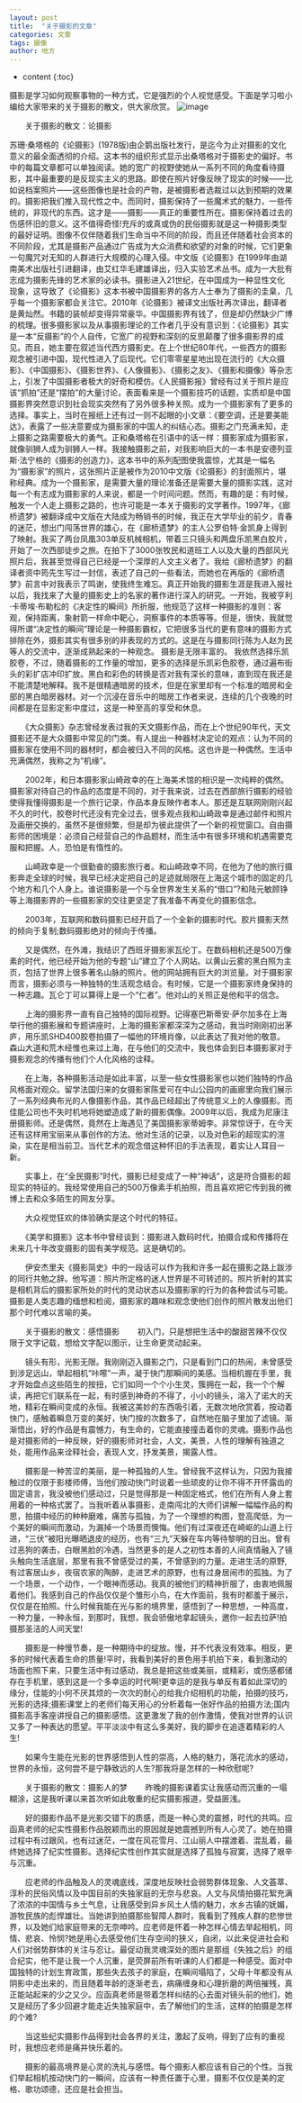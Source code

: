 ```yaml
---
layout: post
title:  "关于摄影的文章"
categories: 文章
tags: 摄像 
author: 地方
---
```


* content
{:toc}

摄影是学习如何观察事物的一种方式，它是强烈的个人视觉感受。下面是学习啦小编给大家带来的关于摄影的散文，供大家欣赏。
![image](https://github.com/lanhua123/lanhua123.github.io/raw/master/1.jpg)


　　关于摄影的散文：论摄影
　　
  
  
  
  
  
  
  
  
苏珊·桑塔格的《论摄影》(1978版)由企鹅出版社发行，是迄今为止对摄影的文化意义的最全面透彻的介绍。这本书的组织形式显示出桑塔格对于摄影史的偏好。书中的每篇文章都可以单独阅读。她的宽广的视野使她从一系列不同的角度看待摄影，其中最重要的是反现实主义的思路。即使在照片好像反映了现实的时候——比如说档案照片——这些图像也是社会的产物，是被摄影者选裁过以达到预期的效果的。摄影把我们推入现代性之中。而同时，摄影保持了一些魔术式的魅力，一些传统的，非现代的东西。这才是——摄影——真正的重要性所在。摄影保持着过去的伤感怀旧的意义。这不值得奇怪!充斥的或真或伪的民俗摄影就是这一种摄影类型的最好证明。图像不仅伴随着我们生命当中不同的阶段，而且还伴随着社会资本的不同阶段，尤其是摄影产品通过广告成为大众消费和欲望的对象的时候，它们更象一句魔咒对无知的人群进行大规模的心理入侵。中文版《论摄影》在1999年由湖南美术出版社引进翻译，由艾红华毛建雄译出，归入实验艺术丛书。成为一大批有志成为摄影先锋的艺术家的必读书。摄影进入21世纪，在中国成为一种显性文化现象，这导致了《论摄影》这本书被中国摄影界的各方人士奉为了摄影的圭臬，几乎每一个摄影家都会关注它。2010年《论摄影》被译文出版社再次译出，翻译者是黄灿然。书籍的装帧却变得异常豪华。中国摄影界有钱了，但是却仍然缺少广博的梳理。很多摄影家以及从事摄影理论的工作者几乎没有意识到：《论摄影》其实是一本“反摄影”的个人自传，它宽广的视野和深刻的反思颠覆了很多摄影界的成见。而且，她主要在叙述当代西方摄影史。在上个世纪80年代，一些西方的摄影观念被引进中国，现代性进入了后现代。它们零零星星地出现在流行的《大众摄影》、《中国摄影》、《摄影世界》、《人像摄影》、《摄影之友》、《摄影和摄像》等杂志上，引发了中国摄影者极大的好奇和模仿。《人民摄影报》曾经有过关于照片是应该“抓拍”还是“摆拍”的大量讨论，表面看来是一个摄影技巧的话题，实质却是中国摄影界突然意识到社会现实突然有了另外很多种关照。成为一个摄影家有了更多的选择。事实上，当时在报纸上还有过一则不起眼的小文章：《要空调，还是要美能达》，表露了一些决意要成为摄影家的中国人的纠结心态。摄影之门充满未知，走上摄影之路需要极大的勇气。正和桑塔格在引语中的话一样：摄影家成为摄影家，就像驯狮人成为驯狮人一样。我接触摄影之前，对我影响巨大的一本书是安德列亚斯·法宁格的《摄影的创造力》，这本书中的系列配图使我震惊，尤其是一幅名为“摄影家”的照片，这张照片正是被作为2010中文版《论摄影》的封面照片，堪称经典。成为一个摄影家，是需要大量的理论准备还是需要大量的摄影实践，这对每一个有志成为摄影家的人来说，都是一个时间问题。然而，有趣的是：有时候，触发一个人走上摄影之路的，也许可能是一本关于摄影的文学著作。1997年，《廊桥遗梦》被翻译成中文版在大陆成为畅销书的时候，我正在大学毕业的前夕，青春的迷茫，想出门闯荡世界的雄心，在《廊桥遗梦》的主人公罗伯特·金凯身上得到了映射。我买了两台凤凰303单反机械相机，带着三只镜头和两盘乐凯黑白胶片，开始了一次西部徒步之旅。在拍下了3000张牧民和道班工人以及大量的西部风光照片后，我甚至觉得自己已经是一个深厚的人文主义者了。我给《廊桥遗梦》的翻译者资中筠先生写过一封信，表述了自己的一些看法，而她也在再版的《廊桥遗梦》前言中对我表示了鸣谢，使我终生难忘。真正开始我的摄影生涯是我进入报社以后，我找来了大量的摄影史上的名家的著作进行深入的研究。一开始，我被亨利·卡蒂埃·布勒松的《决定性的瞬间》所折服，他规范了这样一种摄影的准则：客观，保持距离，象射箭一样命中靶心，洞察事件的本质等等。但是，很快，我就觉得所谓“决定性的瞬间”理论是一种摄影霸权，它把很多当代的更有意味的摄影方式排除在外，摄影其实有很多别的非表现的方式的。这是在与摄影同行陈为人赵为民等人的交流中，逐渐成熟起来的一种观念。
摄影是无限丰富的。
我依然选择乐凯胶卷，不过，随着摄影的工作量的增加，更多的选择是乐凯彩色胶卷，通过遍布街头的彩扩店冲印扩放。黑白和彩色的转换是否对我有深长的意味，直到现在我还是不能清楚地解释。我不是很精通暗房的技术，但是在家里却有一个标准的暗房和全部的黑白暗房器材。对一个沉浸在音乐中的暗房工作者来说，连续的几个夜晚的时间都是在显影定影中度过，这是一种至高的享受和休息。

　　《大众摄影》杂志曾经发表过我的天文摄影作品，而在上个世纪90年代，天文摄影还不是大众摄影中常见的门类。有人提出一种器材决定论的观点：认为不同的摄影家在使用不同的器材时，都会被归入不同的风格。这也许是一种偶然。生活中充满偶然，我称之为“机缘”。

　　2002年，和日本摄影家山崎政幸的在上海美术馆的相识是一次纯粹的偶然。摄影家对待自己的作品的态度是不同的，对于我来说，过去在西部旅行摄影的经验使得我懂得摄影是一个旅行记录，作品本身反映作者本人。那还是互联网刚刚兴起不久的时代，胶卷时代还没有完全过去，很多观点我和山崎政幸是通过邮件和照片及画册交换的，虽然不是很频繁，但是却为彼此提供了一个新的视觉窗口。自由摄影师的困境是：必须自己经营自己的作品题材，而生活中有很多环境和机遇需要克服和把握。人，恐怕是有惰性的。

　　山崎政幸是一个很勤奋的摄影旅行者。和山崎政幸不同，在他为了他的旅行摄影奔走全球的时候，我早已经决定把自己的足迹就局限在上海这个城市的固定的几个地方和几个人身上。谁说摄影是一个与全世界发生关系的“借口”?和陆元敏顾铮等上海摄影界的一些摄影家的交往更坚定了我准备不再变化的摄影信念。

　　2003年，互联网和数码摄影已经开启了一个全新的摄影时代。胶片摄影天然的倾向于复制;数码摄影绝对的倾向于传播。

　　又是偶然，在外滩，我结识了西班牙摄影家瓦伦丁。在数码相机还是500万像素的时代，他已经开始为他的专题“山”建立了个人网站。以黄山云雾的黑白照为主页，包括了世界上很多著名山脉的照片。他的网站拥有巨大的浏览量。对于摄影家而言，摄影必须与一种独特的生活观念结合。有时候，它是一个摄影家终身保持的一种志趣。瓦仑丁可以算得上是一个“仁者”。他对山的关照正是他和平的信念。

　　上海的摄影界一直有自己独特的国际视野。记得塞巴斯蒂安·萨尔加多在上海举行他的摄影展和专题讲座时，上海的摄影家都深深为之感动，我当时刚刚初出茅庐，用乐凯SHD400胶卷拍摄了一幅他的环境肖像，以此表达了我对他的敬意。森山大道和荒木经惟也来过上海，在与他们的交流中，我也体会到日本摄影家对于摄影观念的传播有他们个人化风格的诠释。

　　在上海，各种摄影活动是如此丰富，以至一些女性摄影家也以她们独特的作品风格面对观众。留学法国归来的女摄影家陈爱可在中山公园内的画廊里向我们展示了一系列经典布光的人像摄影作品，其作品已经超出了传统意义上的人像摄影。而佳能公司也不失时机地将她塑造成了新的摄影偶像。2009年以后，我成为尼康注册摄影师。还是偶然，竟然在上海遇见了美国摄影家蒂姆李。非常惊讶于，在今天还有这样用宝丽来从事创作的方法。他对生活的记录，以及对色彩的超现实的渲染，实在是相当前卫。当代艺术的观念借这种怀旧的手法表现，着实让人耳目一新。

　　实事上，在“全民摄影”时代，摄影已经变成了一种“神话”，这是符合摄影的超现实的特征的。我经常使用自己的500万像素手机拍照，而且喜欢把它传到我的微博上去和众多陌生的网友分享。

　　大众视觉狂欢的体验确实是这个时代的特征。

　　《美学和摄影》这本书中曾经谈到：摄影进入数码时代，拍摄合成和传播将在未来几十年改变摄影的固有美学规范。这是确切的。

　　伊安杰里夫《摄影简史》中的一段话可以作为我和许多一起在摄影之路上跋涉的同行共勉之辞。他写道：照片所定格的迷人世界是不可转述的。照片折射的其实是相机背后的摄影家所处的时代的灵动状态以及摄影家的行为的各种尝试与可能。摄影是人类志趣的缅想和检阅，摄影家的趣味和观念使他们创作的照片散发出他们那个时代难以言喻的美。

　　关于摄影的散文：感悟摄影
　　初入门，只是想把生活中的酸甜苦辣不仅仅限于文字记载，想给文字配以图示，让生命更灵动起来。

　　镜头有形，光影无限。我刚刚迈入摄影之门，只是看到门口的热闹，未曾感受到涉足远山，举起相机“咔嚓”一声，凝于快门那瞬间的美感。当相机握在手里，我才开始盘点这些陌生的按扭，它们如同一个个小生灵，簇拥在一起，我一个个解读，再把它们联系在一起，有时感到神奇的不得了，小小的镜头，溶入了诺大的天地，精彩在瞬间变成的永恒。我被这美妙的东西吸引着，无数次地欣赏着，按动着快门，感触着瞬息万变的美好，快门按的次数多了，自然地在脑子里加了滤镜。渐渐悟出，好的作品是有震憾力，有生命的，它能直接撞击着你的灵魂。摄影作品也是对摄影师的一种反映，好的摄影师对社会，人文，美景，人性的理解有独道之处，能用作品来诠释社会，表现人文，抒发美景，揭露人性。

　　摄影是一种苦涩的美丽，是一种孤独的人生。曾经我不这样认为，只因为我接触过的仅限于影楼师傅，当他们按动快门时说着一些顽皮的让你不得不开怀露齿的固定语言，我没被他们感动过，只是觉得那是一种固定格式，他们在所有人身上套用着的一种格式罢了。当我听着从事摄影，走南闯北的大师们讲解一幅幅作品的构思，拍摄中经历的种种磨难，痛苦与孤独，为了一个理想的构图，登高爬低，为一个美好的瞬间而激动，为漏掉一个场景而懊悔。他们有过深夜还在崎岖的山道上行进，“三伏”被阳光曝晒退皮的经历，也有“三九”天躲在车内等待黎明的日出。曾有过恶狗的袭击，白眼黑脸的冷遇，当然更多的是人之初性本善的人间真情融入了镜头触向生活底层，那里有我不曾感受过的美，不曾感到的力量。走进生活的原野,有过客居山乡，夜宿农家的陶醉，走进艺术的原野，也有过身居闹市的孤独。为了一个场景，一个动作，一个眼神而感动。我真的被他们的精神折服了，由衷地佩服着他们。我感到自己的作品仅仅是个雏形小鸟，在大作面前，我有时都羞于展示，仅仅是在拍照。什么时候我能在光与影的境界里，感悟到了一种思想，一种高度，一种力量，一种永恒，到那时，我想，我会骄傲地拿起镜头，邀你一起去拉萨!拍摄那圣洁的人间天堂!

　　摄影是一种慢节奏，是一种期待中的绽放。慢，并不代表没有效率。相反，更多的时候代表着生命的质量!平时，我看到美好的景色用手机拍下来，看到激动的场面也照下来，只要生活中有过感动，我总是把这些或美丽，或精彩，或伤感都储存在手机里，感到这是一个多幸运的时代啊!更幸运的是我与单反有着如此深切的缘分，佳能的小何不厌其烦的一次次的耐心的给我介绍相机的功能，拍摄的技巧，光影的选择;摄影课堂上的老师们每天用心的分析着每一张好作品的拍摄方法;国内摄影高手客座讲授自己的摄影感悟。这更激发了我的创作激情，使我对世界的认识又多了一种表达的愿望。平平淡淡中有这么多美好，我的脚步在追逐着精彩的人生!

　　如果今生能在光影的世界感悟到人性的崇高，人格的魅力，落花流水的感动，世界的永恒，这何尝不是宁静致远的人生?那我将是怎样的一种欣慰呢?

　　关于摄影的散文：摄影人的梦
　　昨晚的摄影课着实让我感动而沉重的一塌糊涂，这是我听课以来首次听如此敬重的纪实摄影报道，受益匪浅。

　　好的摄影作品不是光影交错下的质感，而是一种心灵的震撼，时代的共鸣。应函真老师的纪实性摄影作品脱颖而出的原因就是她震撼到所有人心灵了。她在拍摄过程中有过跟风，也有过迷茫，一度在风花雪月、江山丽人中摆渡着、混乱着，最终她选择了纪实性摄影。选择纪实性创作其实就是选择了孤独与寂寞，选择了艰辛与沉重。

　　应老师的作品触及人的灵魂底线，深度地反映社会弱势群体现象、人文荟萃、淳朴的民俗风情以及中国目前的失独家庭的无奈与悲哀。人文与风情拍摄花絮充满了浓浓的中国情与乡土气息，让我感受到异乡风土人情的魅力，水乡古镇的妩媚，游牧民族的彪悍雄壮。当她讲到拍摄那些智障人群时，我看到了残疾人群的悲惨世界，以及她们给家庭带来的无奈呻吟。应老师是怀着一种怎样心情去举起相机，同情、悲哀、怜悯?她是用心去感受他们生存空间的狭义，自闭，以此来促进社会和人们对弱势群体的关注与忍让。最促动我灵魂深处的图片是那组《失独之后》的组合纪实，他不是让我一个人沉重，是荧屏前所有听课的人们都是一种感受。面对中国独特的计划生育政策，那些失去孩子的家庭，在瞬间塌陷了，父母十年都没有从阴影中走出来的，而且随着年龄的逐渐老去，病痛缠身和心理折磨的两倍摧残，真正能站起来的少之又少。应函真老师是带着怎样纠结的心去面对镜头前的他们，她又是经历了多少回避才能走近失独家庭中，去了解他们的生活，这样的拍摄是怎样的个难?

　　当这些纪实摄影作品得到社会各界的关注，激起了反响，得到了应有的重视时，我想应老师是痛并快乐着的。

　　摄影的最高境界是心灵的洗礼与感悟。每个摄影人都应该有自己的个性。当我们举起相机按动快门的一瞬间，应该有一种责任置于心里，摄影不仅仅是美的定格、歌功颂德，还应是社会担当。

